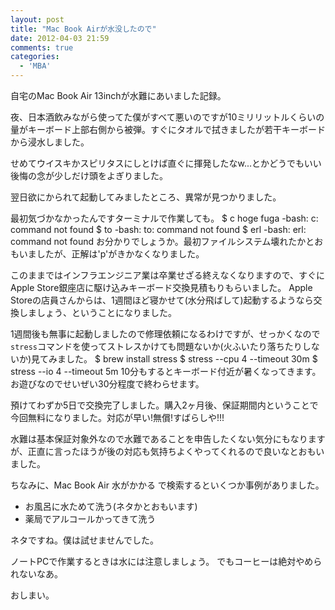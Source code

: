```yaml
---
layout: post
title: "Mac Book Airが水没したので"
date: 2012-04-03 21:59
comments: true
categories: 
  - 'MBA'
---
```


自宅のMac Book Air 13inchが水難にあいました記録。

<!-- more -->

夜、日本酒飲みながら使ってた僕がすべて悪いのですが10ミリリットルくらいの量がキーボード上部右側から被弾。すぐにタオルで拭きましたが若干キーボードから浸水しました。

せめてウイスキかスピリタスにしとけば直ぐに揮発したなw...とかどうでもいい後悔の念が少しだけ頭をよぎりました。

翌日欲にかられて起動してみましたところ、異常が見つかりました。


最初気づかなかったんですターミナルで作業しても。
    $ c hoge fuga
    -bash: c: command not found
    $ to
    -bash: to: command not found
    $ erl
    -bash: erl: command not found
お分かりでしょうか。最初ファイルシステム壊れたかとおもいましたが、正解は'p'がきかなくなりました。

このままではインフラエンジニア業は卒業せざる終えなくなりますので、すぐにApple Store銀座店に駆け込みキーボード交換見積もりもらいました。
Apple Storeの店員さんからは、1週間ほど寝かせて(水分飛ばして)起動するようなら交換しましょう、ということになりました。

1週間後も無事に起動しましたので修理依頼になるわけですが、せっかくなので```stress```コマンドを使ってストレスかけても問題ないか(火ふいたり落ちたりしないか)見てみました。
    $ brew install stress
    $ stress --cpu 4 --timeout 30m
    $ stress --io 4  --timeout 5m
10分もするとキーボード付近が暑くなってきます。お遊びなのでせいぜい30分程度で終わらせます。

預けてわずか5日で交換完了しました。購入2ヶ月後、保証期間内ということで今回無料になりました。対応が早い!無償!すばらしや!!!

水難は基本保証対象外なので水難であることを申告したくない気分にもなりますが、正直に言ったほうが後の対応も気持ちよくやってくれるので良いなとおもいました。

ちなみに、Mac Book Air 水がかかる で検索するといくつか事例がありました。

- お風呂に水ためて洗う(ネタかとおもいます)
- 薬局でアルコールかってきて洗う

ネタですね。僕は試せませんでした。

ノートPCで作業するときは水には注意しましょう。
でもコーヒーは絶対やめられないなあ。

おしまい。
